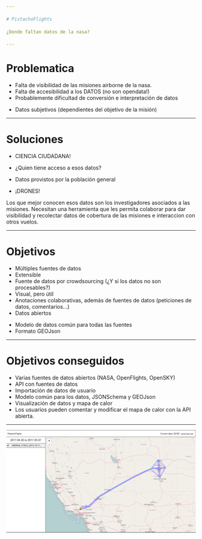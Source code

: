 ```yaml
---

# PistachoFlights

¿Donde faltan datos de la nasa?

---
```


# Problematica

- Falta de visibilidad de las misiones airborne de la nasa.
- Falta de accesibilidad a los DATOS (no son opendata!)
- Probablemente dificultad de conversión e interpretación de datos
+ Datos subjetivos (dependientes del objetivo de la misión)


---

# Soluciones

- CIENCIA CIUDADANA!
+ ¿Quien tiene acceso a esos datos?
- Datos provistos por la población general
+ ¡DRONES!

Los que mejor conocen esos datos son los investigadores asociados
a las misiones. Necesitan una herramienta que les permita colaborar para
dar visibilidad y recolectar datos de cobertura de las misiones e
interaccion con otros vuelos.

---

# Objetivos

- Múltiples fuentes de datos
- Extensible
- Fuente de datos por crowdsourcing (¿Y si los datos no son procesables?)
- Visual, pero útil
- Anotaciones colaborativas, además de fuentes de datos
  (peticiones de datos, comentarios...)
- Datos abiertos
+ Modelo de datos común para todas las fuentes
+ Formato GEOJson

---

# Objetivos conseguidos

- Varias fuentes de datos abiertos (NASA, OpenFlights, OpenSKY)
- API con fuentes de datos
- Importación de datos de usuario
- Modelo común para los datos, JSONSchema y GEOJson
- Visualización de datos y mapa de calor
- Los usuarios pueden comentar y modificar el mapa de calor con la API abierta.

---

![Captura](https://raw.githubusercontent.com/PistachoSoft/SpaceApps2017/develop/doc/screenshot.png)
